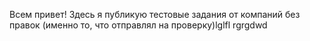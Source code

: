 Всем привет! Здесь я публикую тестовые задания от компаний без правок (именно то, что отправлял на проверку)lglfl
rgrgdwd